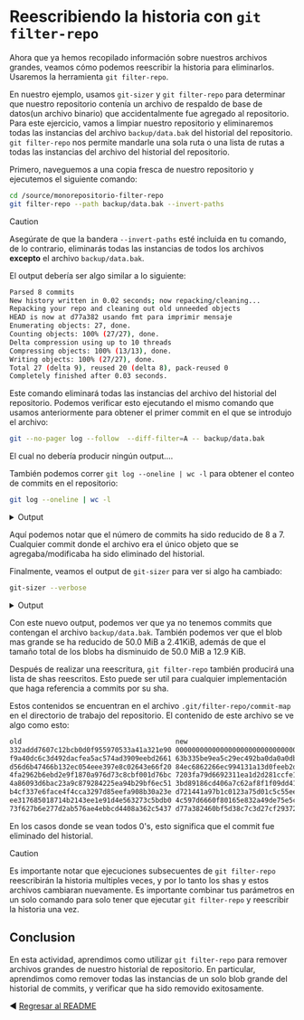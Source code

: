 # Reescribiendo la historia con `git filter-repo`

Ahora que ya hemos recopilado información sobre nuestros archivos grandes, veamos cómo podemos reescribir la historia para eliminarlos. Usaremos la herramienta `git filter-repo`.

En nuestro ejemplo, usamos `git-sizer` y `git filter-repo` para determinar que nuestro repositorio contenía un archivo de respaldo de base de datos(un archivo binario) que accidentalmente fue agregado al repositorio.
Para este ejercicio, vamos a limpiar nuestro repositorio y eliminaremos todas las instancias del archivo `backup/data.bak` del historial del repositorio.
`git filter-repo` nos permite mandarle una sola ruta o una lista de rutas a todas las instancias del archivo del historial del repositorio.

Primero, naveguemos a una copia fresca de nuestro repositorio y ejecutemos el siguiente comando:

```bash
cd /source/monorepositorio-filter-repo
git filter-repo --path backup/data.bak --invert-paths
```

> [!CAUTION]
> Asegúrate de que la bandera `--invert-paths` esté incluida en tu comando, de lo contrario, eliminarás todas las instancias de todos los archivos **excepto** el archivo `backup/data.bak`.

El output debería ser algo similar a lo siguiente:

```bash
Parsed 8 commits
New history written in 0.02 seconds; now repacking/cleaning...
Repacking your repo and cleaning out old unneeded objects
HEAD is now at d77a382 usando fmt para imprimir mensaje
Enumerating objects: 27, done.
Counting objects: 100% (27/27), done.
Delta compression using up to 10 threads
Compressing objects: 100% (13/13), done.
Writing objects: 100% (27/27), done.
Total 27 (delta 9), reused 20 (delta 8), pack-reused 0
Completely finished after 0.03 seconds.
```

Este comando eliminará todas las instancias del archivo del historial del repositorio. Podemos verificar esto ejecutando el mismo comando que usamos anteriormente para obtener el primer commit en el que se introdujo el archivo:

```bash
git --no-pager log --follow  --diff-filter=A -- backup/data.bak
```

El cual no debería producir ningún output....

También podemos correr `git log --oneline | wc -l` para obtener el conteo de commits en el repositorio:

```bash
git log --oneline | wc -l
```

<details><summary>Output</summary>

```bash
7
```

</details>

Aquí podemos notar que el número de commits ha sido reducido de 8 a 7. Cualquier commit donde el archivo era el único objeto que se agregaba/modificaba ha sido eliminado del historial.

Finalmente, veamos el output de `git-sizer` para ver si algo ha cambiado:

```bash
git-sizer --verbose
```

<details><summary>Output</summary>

```bash
Processing blobs: 10                        
Processing trees: 10                        
Processing commits: 7                        
Matching commits to trees: 7                        
Processing annotated tags: 0                        
Processing references: 8                        
| Name                         | Value     | Level of concern               |
| ---------------------------- | --------- | ------------------------------ |
| Overall repository size      |           |                                |
| * Commits                    |           |                                |
|   * Count                    |     7     |                                |
|   * Total size               |  1.69 KiB |                                |
| * Trees                      |           |                                |
|   * Count                    |    10     |                                |
|   * Total size               |  1.17 KiB |                                |
|   * Total tree entries       |    35     |                                |
| * Blobs                      |           |                                |
|   * Count                    |    10     |                                |
|   * Total size               |  12.9 KiB |                                |
| * Annotated tags             |           |                                |
|   * Count                    |     0     |                                |
| * References                 |           |                                |
|   * Count                    |     8     |                                |
|     * Branches               |     1     |                                |
|     * Other                  |     7     |                                |
|                              |           |                                |
| Biggest objects              |           |                                |
| * Commits                    |           |                                |
|   * Maximum size         [1] |   339 B   |                                |
|   * Maximum parents      [1] |     2     |                                |
| * Trees                      |           |                                |
|   * Maximum entries      [2] |     6     |                                |
| * Blobs                      |           |                                |
|   * Maximum size         [3] |  2.41 KiB |                                |
|                              |           |                                |
| History structure            |           |                                |
| * Maximum history depth      |     7     |                                |
| * Maximum tag depth          |     0     |                                |
|                              |           |                                |
| Biggest checkouts            |           |                                |
| * Number of directories  [2] |     2     |                                |
| * Maximum path depth     [2] |     2     |                                |
| * Maximum path length    [2] |    11 B   |                                |
| * Number of files        [2] |     6     |                                |
| * Total size of files    [2] |  5.75 KiB |                                |
| * Number of symlinks         |     0     |                                |
| * Number of submodules       |     0     |                                |

[1]  4c597d6660f80165e832a49de75e5c35f36c6a8c (refs/replace/ee317685018714b2143ee1e91d4e563273c5bdb0)
[2]  9c7a571683a510ece67d243860054a9fc38d9e00 (refs/heads/main^{tree})
[3]  67533d22028802e3d428e1f11304d76bcc7e07bc (refs/replace/d56d6b47466b132ec054eee397e8c02643e66f20:cmd/root.go)
```

</details>

Con este nuevo output, podemos ver que ya no tenemos commits que contengan el archivo `backup/data.bak`. También podemos ver que el blob mas grande se ha reducido de 50.0 MiB a 2.41KiB, además de que el tamaño total de los blobs ha disminuido de 50.0 MiB a 12.9 KiB.

Después de realizar una reescritura, `git filter-repo` también producirá una lista de shas reescritos. Esto puede ser util para cualquier implementación que haga referencia a commits por su sha.

Estos contenidos se encuentran en el archivo `.git/filter-repo/commit-map` en el directorio de trabajo del repositorio. El contenido de este archivo se ve algo como esto:

```bash
old                                      new
332addd7607c12bcb0d0f955970533a41a321e90 0000000000000000000000000000000000000000
f9a40dc6c3d492dacfea5ac574ad3909eebd2661 63b335be9ea5c29ec492ba0da0a0dbdc7819b50b
d56d6b47466b132ec054eee397e8c02643e66f20 84ec6862266ec994131a13d0feeb2dcd6d382df6
4fa2962b6ebd2e9f1870a976d73c8cbf001d76bc 7203fa79d6692311ea1d2d281ccfe10b88565ea1
4a86093d6bac23a9c879284225ea94b29bf6ec51 3bd89186cd406a7c62af8f1f09dd41d5ab1adfab
b4cf337e6face4f4cca3297d85eefa908b30a23e d721441a97b1c0123a75d01c5c55ee07c637c121
ee317685018714b2143ee1e91d4e563273c5bdb0 4c597d6660f80165e832a49de75e5c35f36c6a8c
73f627b6e277d2ab576ae4ebbcd4408a362c5437 d77a382460bf5d38c7c3d27cf29372425142b89c
```

En los casos donde se vean todos 0's, esto significa que el commit fue eliminado del historial.

> [!CAUTION]
> Es importante notar que ejecuciones subsecuentes de `git filter-repo` reescribirán la historia multiples veces, y por lo tanto los shas y estos archivos cambiaran nuevamente. Es importante combinar tus parámetros en un solo comando para solo tener que ejecutar `git filter-repo` y reescribir la historia una vez.

## Conclusion

En esta actividad, aprendimos como utilizar `git filter-repo` para remover archivos grandes de nuestro historial de repositorio. En particular, aprendimos como remover todas las instancias de un solo blob grande del historial de commits, y verificar que ha sido removido exitosamente.

:arrow_backward: [Regresar al README](../README.md)
